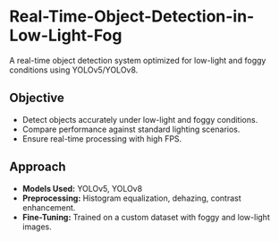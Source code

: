 # Real-Time-Object-Detection-in-Low-Light-Fog
A real-time object detection system optimized for low-light and foggy conditions using YOLOv5/YOLOv8.


## Objective
- Detect objects accurately under low-light and foggy conditions.
- Compare performance against standard lighting scenarios.
- Ensure real-time processing with high FPS.

## Approach
- **Models Used:** YOLOv5, YOLOv8
- **Preprocessing:** Histogram equalization, dehazing, contrast enhancement.
- **Fine-Tuning:** Trained on a custom dataset with foggy and low-light images.
